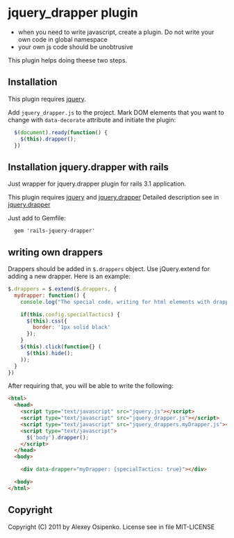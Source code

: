 # jquery_drapper plugin #

 - when you need to write javascript, create a plugin. Do not write your own code in global namespace
 - your own js code should be unobtrusive

This plugin helps doing theese two steps.

## Installation ##

This plugin requires [jquery](http://jquery.com/).

Add `jquery_drapper.js` to the project. Mark DOM elements that you want to change with `data-decorate` attribute and initiate the plugin:

``` JavaScript
  $(document).ready(function() {
    $(this).drapper();
  })
```

## Installation jquery.drapper with rails

Just wrapper for jquery.drapper plugin for rails 3.1 application.

This plugin requires [jquery](http://jquery.com/) and [jquery.drapper](https://github.com/aratak/jquery.drapper)
Detailed description see in [jquery.drapper](https://github.com/aratak/jquery.drapper)

Just add to Gemfile:

```
  gem 'rails-jquery-drapper'
```


## writing own drappers ##

Drappers should be added in `$.drappers` object. Use jQuery.extend for adding a new drapper. Here is an example:

``` JavaScript
$.drappers = $.extend($.drappers, {
  mydrapper: function() {
    console.log("The special code, writing for html elements with drapper type 'myDrapper'");

    if(this.config.specialTactics) {
      $(this).css({
        border: '1px solid black'
      });
    }
    $(this).click(function{} (
      $(this).hide();
    ));
  }
})
```

After requiring that, you will be able to write the following:

``` html
<html>
  <head>
    <script type="text/javascript" src="jquery.js"></script>
    <script type="text/javascript" src="jquery_drapper.js"></script>
    <script type="text/javascript" src="jquery_drappers.myDrapper.js"></script>
    <script type="text/javascript">
      $('body').drapper();
    </script>
  </head>
  <body>

    <div data-drapper="myDrapper: {specialTactics: true}"></div>

  <body>
</html>
```
## Copyright

Copyright (C) 2011 by Alexey Osipenko. License see in file MIT-LICENSE
